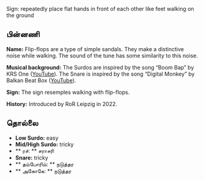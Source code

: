 Sign: repeatedly place flat hands in front of each other like feet walking on
the ground

## பின்னணி

**Name:** Flip-flops are a type of simple sandals. They make a distinctive noise
while walking. The sound of the tune has some similarity to this noise.

**Musical background:** The Surdos are inspired by the song “Boom Bap” by KRS
One ([YouTube](https://www.youtube.com/watch?v=iaYDe3gu1go)). The Snare is
inspired by the song “Digital Monkey” by Balkan Beat Box
([YouTube](https://www.youtube.com/watch?v=D813i6GnFmE)).

**Sign:** The sign resemples walking with flip-flops.

**History:** Introduced by RoR Leipzig in 2022.

## தொல்லை

* **Low Surdo:** easy
* **Mid/High Surdo:** tricky
* ** ரச்: ** சராசரி
* **Snare:** tricky
* ** தம்போரிம்: ** நடுத்தர
* ** அகோகே: ** நடுத்தர
